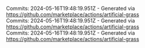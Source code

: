 Commits: 2024-05-16T19:48:19.951Z - Generated via https://github.com/marketplace/actions/artificial-grass
<br>
Commits: 2024-05-16T19:48:19.951Z - Generated via https://github.com/marketplace/actions/artificial-grass
<br>
Commits: 2024-05-16T19:48:19.951Z - Generated via https://github.com/marketplace/actions/artificial-grass
<br>
